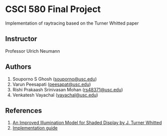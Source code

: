 # CSCI 580 Final Project
Implementation of raytracing based on the Turner Whitted paper

## Instructor
Professor Ulrich Neumann

## Authors
1. Souporno S Ghosh (souporno@usc.edu)
2. Varun Peesapati (peesapat@usc.edu)
3. Rishi Prakaash Srinivasan Mohan (rs48371@usc.edu)
4. Venkatesh Vayachal (vayachal@usc.edu)

## References
1. [An Improved Illumination Model for Shaded Display by J. Turner Whitted](https://dl.acm.org/doi/pdf/10.1145/1198555.1198743)
2. [Implementation guide](https://arunrocks.com/ray-tracer-in-python-1-points-in-3d-space-show-notes/)